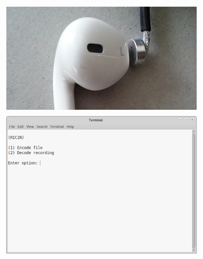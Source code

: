 <p align="center">
  <img src="https://github.com/compromise-evident/RICIN/blob/main/Materials.jpeg">
</p>


<p align="center">
  <img src="https://github.com/compromise-evident/RICIN/blob/main/Terminal.png">
</p>
